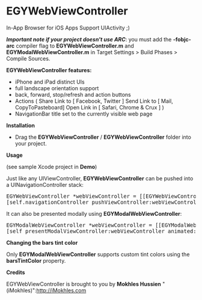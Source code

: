EGYWebViewController
====================

In-App Browser for iOS Apps Support UIActivity ;)

__*Important note if your project doesn't use ARC*__: you must add the **-fobjc-arc** compiler flag to **EGYWebViewController.m** and **EGYModalWebViewController.m** in Target Settings > Build Phases > Compile Sources.

**EGYWebViewController features:**

* iPhone and iPad distinct UIs
* full landscape orientation support
* back, forward, stop/refresh and action buttons 
* Actions ( Share Link to [ Facebook, Twitter ] Send Link to [ Mail, CopyToPasteboard] Open Link in [ Safari, Chrome & Crux ] )
* NavigationBar title set to the currently visible web page

**Installation**

* Drag the **EGYWebViewController** / **EGYWebViewController** folder into your project. 

**Usage**

(see sample Xcode project in **Demo**)

Just like any UIViewController, **EGYWebViewController** can be pushed into a UINavigationController stack:

<pre>
EGYWebViewController *webViewController = [[EGYWebViewController alloc] initWithAddress:@"http://yahoo.com"];
[self.navigationController pushViewController:webViewController animated:YES];
</pre>

It can also be presented modally using **EGYModalWebViewController**:

<pre>
EGYModalWebViewController *webViewController = [[EGYModalWebViewController alloc] initWithAddress:@"http://yahoo.com"];
[self presentModalViewController:webViewController animated:YES];
</pre>

**Changing the bars tint color**

Only **EGYModalWebViewController** supports custom tint colors using the **barsTintColor** property.

**Credits**

EGYWebViewController is brought to you by **Mokhles Hussien** "(iMokhles)":http://iMokhles.com

